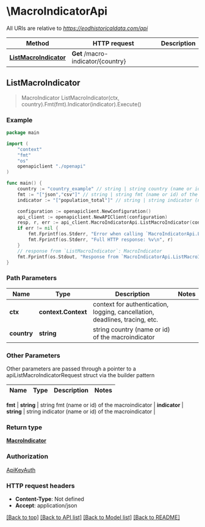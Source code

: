 # \MacroIndicatorApi

All URIs are relative to *https://eodhistoricaldata.com/api*

Method | HTTP request | Description
------------- | ------------- | -------------
[**ListMacroIndicator**](MacroIndicatorApi.md#ListMacroIndicator) | **Get** /macro-indicator/{country} | 



## ListMacroIndicator

> MacroIndicator ListMacroIndicator(ctx, country).Fmt(fmt).Indicator(indicator).Execute()





### Example

```go
package main

import (
    "context"
    "fmt"
    "os"
    openapiclient "./openapi"
)

func main() {
    country := "country_example" // string | string country (name or id) of the macroindicator
    fmt := "["json","csv"]" // string | string fmt (name or id) of the macroindicator
    indicator := "["population_total"]" // string | string indicator (name or id) of the macroindicator

    configuration := openapiclient.NewConfiguration()
    api_client := openapiclient.NewAPIClient(configuration)
    resp, r, err := api_client.MacroIndicatorApi.ListMacroIndicator(context.Background(), country).Fmt(fmt).Indicator(indicator).Execute()
    if err != nil {
        fmt.Fprintf(os.Stderr, "Error when calling `MacroIndicatorApi.ListMacroIndicator``: %v\n", err)
        fmt.Fprintf(os.Stderr, "Full HTTP response: %v\n", r)
    }
    // response from `ListMacroIndicator`: MacroIndicator
    fmt.Fprintf(os.Stdout, "Response from `MacroIndicatorApi.ListMacroIndicator`: %v\n", resp)
}
```

### Path Parameters


Name | Type | Description  | Notes
------------- | ------------- | ------------- | -------------
**ctx** | **context.Context** | context for authentication, logging, cancellation, deadlines, tracing, etc.
**country** | **string** | string country (name or id) of the macroindicator | 

### Other Parameters

Other parameters are passed through a pointer to a apiListMacroIndicatorRequest struct via the builder pattern


Name | Type | Description  | Notes
------------- | ------------- | ------------- | -------------

 **fmt** | **string** | string fmt (name or id) of the macroindicator | 
 **indicator** | **string** | string indicator (name or id) of the macroindicator | 

### Return type

[**MacroIndicator**](MacroIndicator.md)

### Authorization

[ApiKeyAuth](../README.md#ApiKeyAuth)

### HTTP request headers

- **Content-Type**: Not defined
- **Accept**: application/json

[[Back to top]](#) [[Back to API list]](../README.md#documentation-for-api-endpoints)
[[Back to Model list]](../README.md#documentation-for-models)
[[Back to README]](../README.md)

